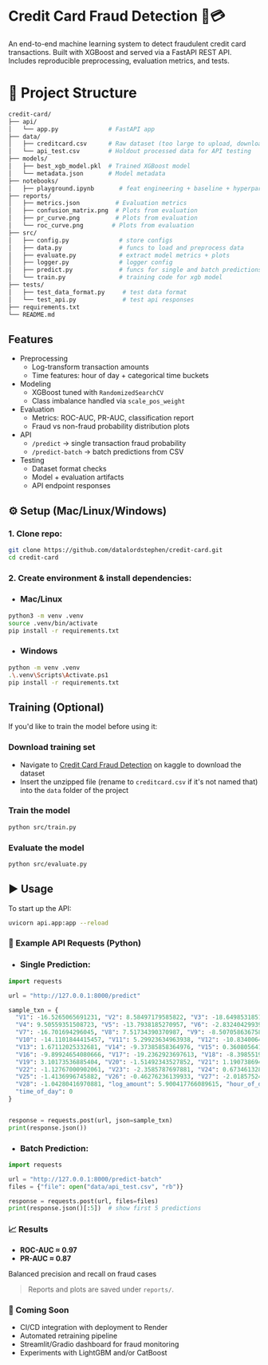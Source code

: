 # Credit Card Fraud Detection 🚨💳

An end-to-end machine learning system to detect fraudulent credit card transactions.
Built with XGBoost and served via a FastAPI REST API.
Includes reproducible preprocessing, evaluation metrics, and tests.

# 📂 Project Structure
```graphql
credit-card/
├── api/
│   └── app.py              # FastAPI app
├── data/
│   ├── creditcard.csv      # Raw dataset (too large to upload, download and insert)
│   └── api_test.csv        # Holdout processed data for API testing
├── models/
│   ├── best_xgb_model.pkl  # Trained XGBoost model
│   └── metadata.json       # Model metadata
├── notebooks/
│   ├── playground.ipynb       # feat engineering + baseline + hyperparam tuning
├── reports/
│   ├── metrics.json          # Evaluation metrics
│   ├── confusion_matrix.png  # Plots from evaluation
│   ├── pr_curve.png          # Plots from evaluation
│   └── roc_curve.png        # Plots from evaluation
├── src/
│   ├── config.py              # store configs
│   ├── data.py                # funcs to load and preprocess data
│   ├── evaluate.py            # extract model metrics + plots
│   ├── logger.py              # logger config
│   ├── predict.py             # funcs for single and batch predictions
│   └── train.py               # training code for xgb model
├── tests/
│   ├── test_data_format.py     # test data format
│   └── test_api.py             # test api responses
├── requirements.txt        
└── README.md
```

## Features
* Preprocessing
    * Log-transform transaction amounts
    * Time features: hour of day + categorical time buckets
* Modeling
    * XGBoost tuned with `RandomizedSearchCV`
    * Class imbalance handled via `scale_pos_weight`
* Evaluation
    * Metrics: ROC-AUC, PR-AUC, classification report
    * Fraud vs non-fraud probability distribution plots
* API
    * `/predict` → single transaction fraud probability
    * `/predict-batch` → batch predictions from CSV
* Testing
    * Dataset format checks
    * Model + evaluation artifacts
    * API endpoint responses

## ⚙️ Setup (Mac/Linux/Windows)
### 1. Clone repo:

```bash
git clone https://github.com/datalordstephen/credit-card.git
cd credit-card
```

### 2. Create environment & install dependencies:

* ### Mac/Linux

```bash
python3 -m venv .venv
source .venv/bin/activate
pip install -r requirements.txt
```

* ### Windows

```bash
python -m venv .venv
.\.venv\Scripts\Activate.ps1
pip install -r requirements.txt
```

## Training (Optional)
If you'd like to train the model before using it: 

### Download training set
* Navigate to [Credit Card Fraud Detection](https://www.kaggle.com/datasets/mlg-ulb/creditcardfraud/data) on kaggle to download the dataset
* Insert the unzipped file (rename to `creditcard.csv` if it's not named that) into the `data` folder of the project

### Train the model
```bash
python src/train.py
```

### Evaluate the model
```bash
python src/evaluate.py
```

## ▶️ Usage
To start up the API:

```bash
uvicorn api.app:app --reload
```

### 📡 Example API Requests (Python)
* ### Single Prediction:
```python
import requests

url = "http://127.0.0.1:8000/predict"

sample_txn = {
  "V1": -16.5265065691231, "V2": 8.58497179585822, "V3": -18.6498531851945,
  "V4": 9.50559351508723, "V5": -13.7938185270957, "V6": -2.83240429939747,
  "V7": -16.701694296045, "V8": 7.51734390370987, "V9": -8.50705863675898,
  "V10": -14.1101844415457, "V11": 5.29923634963938, "V12": -10.8340064814734,
  "V13": 1.67112025332681, "V14": -9.37385858364976, "V15": 0.360805641631617,
  "V16": -9.89924654080666, "V17": -19.2362923697613, "V18": -8.39855199494575,
  "V19": 3.10173536885404, "V20": -1.51492343527852, "V21": 1.19073869481428,
  "V22": -1.12767000902061, "V23": -2.3585787697881, "V24": 0.673461328987237,
  "V25": -1.4136996745882, "V26": -0.46276236139933, "V27": -2.01857524875161,
  "V28": -1.04280416970881, "log_amount": 5.900417766089615, "hour_of_day": 11,
  "time_of_day": 0
}


response = requests.post(url, json=sample_txn)
print(response.json())

```

* ### Batch Prediction:
```python
import requests

url = "http://127.0.0.1:8000/predict-batch"
files = {"file": open("data/api_test.csv", "rb")}

response = requests.post(url, files=files)
print(response.json()[:5])  # show first 5 predictions

```

### 📈 Results

+ **ROC-AUC ≈ 0.97**
+ **PR-AUC ≈ 0.87**

Balanced precision and recall on fraud cases

> Reports and plots are saved under `reports/`.

### 🚀 Coming Soon

+ CI/CD integration with deployment to Render
+ Automated retraining pipeline
+ Streamlit/Gradio dashboard for fraud monitoring
+ Experiments with LightGBM and/or CatBoost
